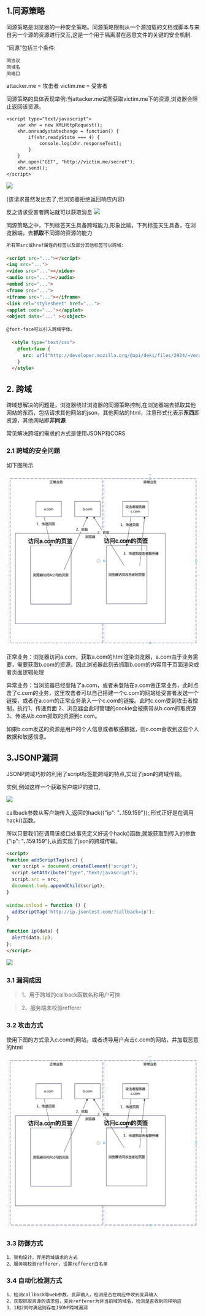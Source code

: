 ## 1.同源策略
同源策略是浏览器的一种安全策略。同源策略限制从一个源加载的文档或脚本与来自另一个源的资源进行交互,这是一个用于隔离潜在恶意文件的关键的安全机制.

“同源”包括三个条件:

    同协议
    同域名
    同端口

attacker.me = 攻击者
victim.me = 受害者

同源策略的具体表现举例:当attacker.me试图获取victim.me下的资源,浏览器会阻止返回该资源。

```
<script type="text/javascript">
    var xhr = new XMLHttpRequest();
    xhr.onreadystatechange = function() {
        if(xhr.readyState === 4) {
            console.log(xhr.responseText);
        }
    }
    xhr.open("GET", "http://victim.me/secret");
    xhr.send();
</script>
```

![](https://p1.ssl.qhimg.com/t016a0650fbbf8fdfc8.png)

(该请求虽然发出去了,但浏览器拒绝返回响应内容)

反之请求受害者网站就可以获取消息
![](https://p0.ssl.qhimg.com/t01d8f8c89a2642e938.png)

同源策略之中，下列标签天生具备跨域能力,形象比喻，下列标签天生具备，在浏览器端，去<b>抓取</b>不同源的资源的能力
```html
所有带src或href属性的标签以及部分其他标签可以跨域:

<script src="..."></script>
<img src="...">
<video src="..."></video>
<audio src="..."></audio>
<embed src="...">
<frame src="...">
<iframe src="..."></iframe>
<link rel="stylesheet" href="...">
<applet code="..."></applet>
<object data="..." ></object>

@font-face可以引入跨域字体。

  <style type="text/css">
    @font-face {
      src: url("http://developer.mozilla.org/@api/deki/files/2934/=VeraSeBd.ttf");
    }
  </style>
```


## 2. 跨域
跨域想解决的问题是，浏览器绕过浏览器的同源策略控制,在浏览器端去抓取其他网站的东西，包括请求其他网站的json，其他网站的html，注意形式化表示<b>东西</b>即资源，其他网站即<b>非同源</b>

常见解决跨域的需求的方式是使用JSONP和CORS

### 2.1 跨域的安全问题
如下图所示

![](csrf/cross_domain_attack.png)

正常业务：浏览器访问a.com，获取a.com的html渲染浏览器，a.com由于业务需要，需要获取b.com的资源，因此浏览器此刻去抓取b.com的内容用于页面渲染或者页面逻辑处理

异常业务：当浏览器已经登陆了a.com，或者未登陆在a.com做正常业务，此时点击了c.com的业务，这里攻击者可以自己搭建一个c.com的网站给受害者发送一个链接，或者在a.com的正常业务录入一个c.com的链接。此时c.com受到攻击者控制，执行1、传递页面 2、浏览器会此时管理的cookie会被携带从b.com抓取资源 3、传递从b.com抓取的资源到c.com。

如果b.com发送的资源是用户的个人信息或者敏感数据，则c.com会收到这些个人数据和敏感信息。



## 3.JSONP漏洞
JSONP跨域巧妙的利用了script标签能跨域的特点,实现了json的跨域传输。

实例,例如这样一个获取客户端IP的接口,

![](https://p0.ssl.qhimg.com/t01d973d4324b888852.png)

callback参数从客户端传入,返回的hack({"ip": "***.***.159.159"});,形式正好是在调用hack()函数。

所以只要我们在调用该接口处事先定义好这个hack()函数,就能获取到传入的参数{"ip": "***.***.159.159"},从而实现了json的跨域传输。

<!-- jsonp_hijack.html -->
``` html
<script>
function addScriptTag(src) {
  var script = document.createElement('script');
  script.setAttribute("type","text/javascript");
  script.src = src;
  document.body.appendChild(script);
}
​
window.onload = function () {
  addScriptTag('http://ip.jsontest.com/?callback=ip');
}
​
function ip(data) {
  alert(data.ip);
};
</script>
```

![](https://p4.ssl.qhimg.com/t013a303f05d3cf8375.png)


### 3.1 漏洞成因
>1、用于跨域的callback函数名称用户可控

>2、服务端未校验refferer

### 3.2 攻击方式
使用下图的方式录入c.com的网站，或者诱导用户点击c.com的网站，并加载恶意的html

![](csrf/cross_domain_attack.png)

### 3.3 防御方式
```
1、架构设计，弃用跨域请求的方式
2、服务端校验refferer，设置refferer白名单
```

### 3.4 自动化检测方式
```
1、检测callback等web参数，变异输入，检测是否在响应中收到变异输入
2、获取抓取资源的请求包，变异refferer为非当前域的域名，检测是否收到同样响应
3、1和2同时满足则存在JSONP跨域漏洞
```
